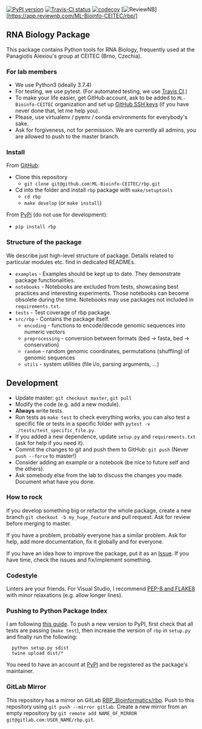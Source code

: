 [![PyPI version](https://badge.fury.io/py/rbp.svg)](https://badge.fury.io/py/rbp) 
[![Travis-CI status](https://travis-ci.org/ML-Bioinfo-CEITEC/rbp.svg?branch=master)](https://travis-ci.org/ML-Bioinfo-CEITEC/rbp?branch=master)
[![codecov](https://codecov.io/gh/ML-Bioinfo-CEITEC/rbp/branch/master/graph/badge.svg)](https://codecov.io/gh/ML-Bioinfo-CEITEC/rbp)
[![ReviewNB](https://img.shields.io/badge/render-reviewnb-orange.svg)][https://app.reviewnb.com/ML-Bioinfo-CEITEC/rbp/]

## RNA Biology Package

This package contains Python tools for RNA Biology, frequently used at the Panagiotis Alexiou's group at CEITEC (Brno, Czechia).

### For lab members
 - We use Python3 (ideally 3.7.4)   
 - For testing, we use pytest. (For automated testing, we use [Travis CI](https://travis-ci.org/ML-Bioinfo-CEITEC/rbp?branch=master).)
 - To make your life easier, get GitHub account, ask to be added to `ML-Bioinfo-CEITEC` organization and set up [GitHub SSH keys](https://help.github.com/en/github/authenticating-to-github/connecting-to-github-with-ssh) (if you have never done that, let me help you).
 - Please, use virtualenv / pyenv / conda environments for everybody's sake.
 - Ask for forgiveness, not for permission. We are currently all admins, you are allowed to push to the master branch.

### Install

From [GitHub](https://github.com/ML-Bioinfo-CEITEC/rbp):
 - Clone this repository
   - `git clone git@github.com:ML-Bioinfo-CEITEC/rbp.git`
 - Cd into the folder and install `rbp` package with `make/setuptools`
   - `cd rbp`
   - `make develop` (or `make install`) 

From [PyPi](https://pypi.org/project/rbp/) (do not use for development):
 - `pip install rbp`

### Structure of the package
We describe just high-level structure of package. Details related to particular modules etc. find in dedicated READMEs.
 - `examples` - Examples should be kept up to date. They demonstrate package functionalities.
 - `notebooks` - Notebooks are excluded from tests, showcasing best practices and interesting experiments. Those notebooks can become obsolete during the time. Notebooks may use packages not included in `requirements.txt`.
 - `tests` - Test coverage of rbp package.
 - `src/rbp`  - Contains the package itself.
   - `encoding` -   functions to encode/decode genomic sequences into numeric vectors
   - `preprocessing` - conversion between formats (bed -> fasta, bed -> conservation)
   - `random` -   random genomic coordinates, permutations (shuffling) of genomic sequences
   - `utils` -   system utilities (file i/o, parsing arguments, ...)

## Development
 - Update master: `git checkout master`, `git pull` 
 - Modify the code (e.g. add a new module).
 - **Always** write tests.
 - Run tests as `make test` to check everything works, you can also test a specific file or tests in a specific folder with `pytest -v ./tests/test_specific_file.py`.
 - If you added a new dependence, update `setup.py` and `requirements.txt` (ask for help if you need it).
 - Commit the changes to git and push them to GitHub: `git push` (Never `push --force` to master!)
 - Consider adding an example or a notebook (be nice to future self and the others).
 - Ask somebody else from the lab to discuss the changes you made. Document what have you done.
 
### How to rock
If you develop something big or refactor the whole package, create a new branch `git checkout -b my_huge_feature` and pull request. Ask for review before merging to master. 

If you have a problem, probably everyone has a similar problem. Ask for help, add more documentation, fix it globally and for everyone.

If you have an idea how to improve the package, put it as an [Issue](https://github.com/ML-Bioinfo-CEITEC/rbp/issues). If you have time, check the issues and fix/implement something. 

### Codestyle
Linters are your friends. For Visual Studio, I recommend [PEP-8 and FLAKE8](https://code.visualstudio.com/docs/python/linting#_specific-linters) with minor relaxations (e.g. allow longer lines).

### Pushing to Python Package Index 

I am following [this guide](https://medium.com/@joel.barmettler/how-to-upload-your-python-package-to-pypi-65edc5fe9c56). To push a new version to PyPI, first check that all tests are passing (`make test`), then increase the version of `rbp` in `setup.py` and finally run the following:

```
  python setup.py sdist
  twine upload dist/*
```

You need to have an account at [PyPI](https://pypi.org/) and be registered as the package's maintainer.

### GitLab Mirror

This repository has a mirror on GitLab [RBP_Bioinformatics/rbp](https://gitlab.com/RBP_Bioinformatics/rbp). Push to this repository using `git push --mirror gitlab`. Create a new mirror from an empty repository by `git remote add NAME_OF_MIRROR git@gitlab.com:USER_NAME/rbp.git`.
